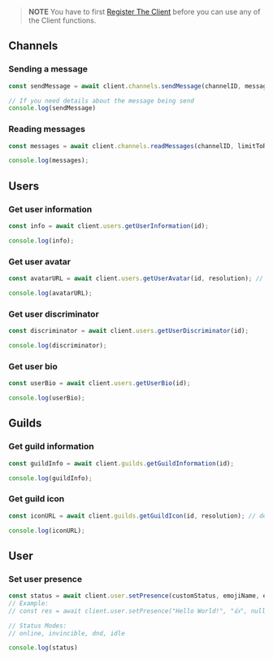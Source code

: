 > **NOTE**
> You have to first [Register The Client](/client#register-the-client) before you can use any of the Client functions.

## Channels

### Sending a message
```js
const sendMessage = await client.channels.sendMessage(channelID, message);

// If you need details about the message being send
console.log(sendMessage)
```

### Reading messages
```js
const messages = await client.channels.readMessages(channelID, limitToReadMsgs);

console.log(messages);
```

## Users

### Get user information
```js
const info = await client.users.getUserInformation(id);

console.log(info);
```

### Get user avatar
```js
const avatarURL = await client.users.getUserAvatar(id, resolution); // default resolution = 80

console.log(avatarURL);
```

### Get user discriminator
```js
const discriminator = await client.users.getUserDiscriminator(id);

console.log(discriminator);
```

### Get user bio
```js
const userBio = await client.users.getUserBio(id);

console.log(userBio);
```

## Guilds

### Get guild information
```js
const guildInfo = await client.guilds.getGuildInformation(id);

console.log(guildInfo);
```

### Get guild icon
```js
const iconURL = await client.guilds.getGuildIcon(id, resolution); // default resolution = 80

console.log(iconURL);
```

## User

### Set user presence
```js
const status = await client.user.setPresence(customStatus, emojiName, emojiID, status);
// Example:
// const res = await client.user.setPresence("Hello World!", "👍", null, "dnd");

// Status Modes: 
// online, invincible, dnd, idle

console.log(status)
```
